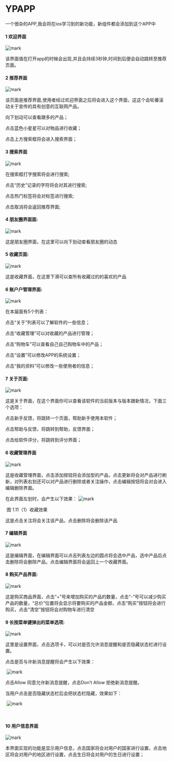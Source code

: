 # YPAPP
一个很杂的APP,我会将在ios学习到的新功能，新组件都会添加到这个APP中
#### 1   欢迎界面

![mark](http://otxqcugty.bkt.clouddn.com/unreal/180924/elgF1ILDac.png?imageslim)

该界面值在打开app的时候会出现,并且会持续3秒钟,时间到后便会自动跳转至推荐页面。

#### 2   推荐界面

![mark](http://otxqcugty.bkt.clouddn.com/unreal/180924/3hC8cLh59K.png?imageslim)

该页面是推荐界面,使用者经过欢迎界面之后将会进入这个界面，这这个会轮番滚动关于宣传的具有创意的互联网产品。

向下划动可以查看跟多的产品；

点击蓝色小星星可以对物品进行收藏；

点击上方搜索框将会进入搜索界面；

#### 3   搜索界面

![mark](http://otxqcugty.bkt.clouddn.com/unreal/180924/A837ljj3gA.png?imageslim)

在搜索框打字搜索将会进行搜索;

点击“历史”记录的字符将会对其进行搜索;

点击热门标签将会对标签进行搜索;

点击取消将会返回推荐界面;

#### 4   朋友圈界面面:

![mark](http://otxqcugty.bkt.clouddn.com/unreal/180924/L7807AKd1D.png?imageslim)

这是朋友圈界面，在这里可以向下划动查看朋友圈的动态

#### 5   收藏页面:

![mark](http://otxqcugty.bkt.clouddn.com/unreal/180924/JammhI33E4.png?imageslim)

这是收藏界面，在这里下滑可以查所有收藏过的的喜欢的产品

 

#### 6 账户户管理界面:

![mark](http://otxqcugty.bkt.clouddn.com/unreal/180924/8Hd1cd1AkK.png?imageslim)

在本届面有5个列表：

点击“关于”列表可以了解软件的一些信息；

点击“收藏管理”可以对收藏的产品进行管理；

点击“购物车”可以查看自己自己购物车中的产品；

点击“设置”可以修改APP的系统设置；

点击“我的资料”可以修改一些使用者的信息；

#### 7   关于页面:

![mark](http://otxqcugty.bkt.clouddn.com/unreal/180924/gl7e9HjAGH.png?imageslim)

这是关于界面，在这个界面你可以查看该软件的当前版本与版本跟新情况，下面三个选项：

点击新手反馈，将跳转一个页面，帮助新手使用本软件；

点击帮助与反馈，将跳转到帮助，反馈界面；

点击给软件评分，将跳转到评分界面； 

 

 

#### 6   收藏管理界面

 

![mark](http://otxqcugty.bkt.clouddn.com/unreal/180924/F9c6m2K55C.png?imageslim)

这是收藏管理界面，点击添加按钮将会添加型的产品，点击更新将会对产品进行刷新，对列表右划还可以对产品进行删除或者关注操作，点击编辑按钮将会对会进入编辑删除界面。

在此界面左划时，会产生以下效果：                                                                ![mark](http://otxqcugty.bkt.clouddn.com/unreal/180924/hEfc4c5FaJ.png?imageslim)

​                                    图 1.11（1）收藏效果

这是点击关注将会关注该产品，点击删除将会删除该产品

#### 7   编辑界面

![mark](http://otxqcugty.bkt.clouddn.com/unreal/180924/k0Fhgf2egA.png?imageslim)

这是编辑界面，在编辑界面可以点击列表左边的圆点将会选中产品，选中产品后点击删除将会删除产品，点击编辑界面将会返回上一个收藏界面。

 

 

#### 8   购买产品界面:

![mark](http://otxqcugty.bkt.clouddn.com/unreal/180924/Cl5hEL63a7.png?imageslim)

这是购买商品界面，点击“+”号来增加购买的产品的数量，点击“-”号可以减少购买产品的数量，“总价”位置将会显示将要购买的产品金额，点击“购买”按钮将会进行购买，点击“清空”按钮将会对购物车进行清空

#### 9   长按菜单键弹出的菜单选项:

![mark](http://otxqcugty.bkt.clouddn.com/unreal/180924/G6aBhCibe5.png?imageslim)

​       这里是设置界面，点击选项卡，可以对是否允许消息提醒和是否隐藏状态栏进行设置。

点击是否与许新消息提醒将会产生以下效果：

​                                   ![mark](http://otxqcugty.bkt.clouddn.com/unreal/180924/i1GLE8F2Ld.png?imageslim)

点击Allow 同意允许新消息提醒，点击Don’t  Allow 拒绝新消息提醒。

当用户点击是否隐藏状态栏后会把状态栏隐藏，效果如下： 

​                    ![mark](http://otxqcugty.bkt.clouddn.com/unreal/180924/CF87aFdCB8.png?imageslim)

​            

 

 

 

 

#### 10 用户信息界面

![mark](http://otxqcugty.bkt.clouddn.com/unreal/180924/fCf1GG37fk.png?imageslim)

本界面实现的功能是显示用户信息，点击国家将会对用户的国家进行设置，点击地区将会对用户的地区进行设置，点击生日将会对用户的生日进行设置；

 

